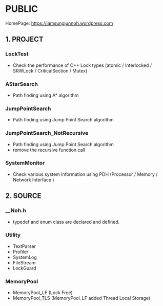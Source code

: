 # PUBLIC
HomePage: https://iamsungjunnoh.wordpress.com

## 1. PROJECT
### LockTest 
* Check the performance of C++ Lock types (atomic / Interlocked / SRWLock / CriticalSection / Mutex)

### AStarSearch
* Path finding using A* algorithm

### JumpPointSearch
* Path finding using Jump Point Search algorithm

### JumpPointSearch_NotRecursive
* Path finding using Jump Point Search algorithm
* remove the recursive function call

### SystemMonitor
* Check various system information using PDH (Processor / Memory / Network Interface )

## 2. SOURCE
### __Noh.h 
* typedef and enum class are declared and defined.

### Utility
* TextParser
* Profiler
* SystemLog
* FileStream
* LockGuard

### MemoryPool
* MemoryPool_LF (Lock Free)
* MemoryPool_TLS (MemoryPool_LF added Thread Local Storage)

